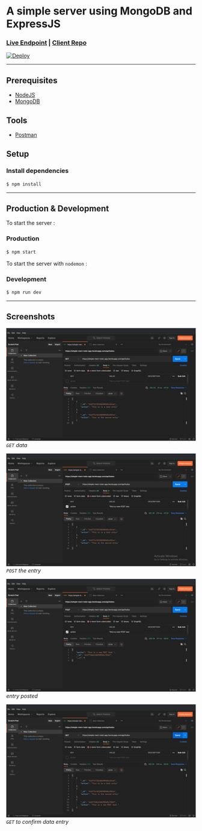 A simple server using MongoDB and ExpressJS
==============
### [Live Endpoint](https://simple-mern-todo-app.herokuapp.com/api/todos) | [Client Repo](https://github.com/Finneasles/simple-mern-todo-app-client)

[![Deploy](https://www.herokucdn.com/deploy/button.svg)](https://heroku.com/deploy) 

---
 
## Prerequisites 
*    [NodeJS](https://nodejs.org/en/)
*    [MongoDB](https://www.mongodb.com/atlas/database)


## Tools
*    [Postman](https://www.postman.com/downloads/)


## Setup 
### Install dependencies 
``` bash
$ npm install
```
 
---

## Production & Development 
To start the server :
### Production
``` bash
$ npm start
```
 
To start the server with `nodemon` :
### Development
``` bash
$ npm run dev
```
 
---

## Screenshots 

![Get data screenshot](./screenshots/screenshot-1-img.png)
*`GET` data*


![Post screenshot](./screenshots/screenshot-2-img.png)
*`POST` the entry*


![Entry results screenshot](./screenshots/screenshot-3-img.png)
*entry posted*


![Confirmation get screenshot](./screenshots/screenshot-4-img.png)
*`GET` to confirm data entry*

